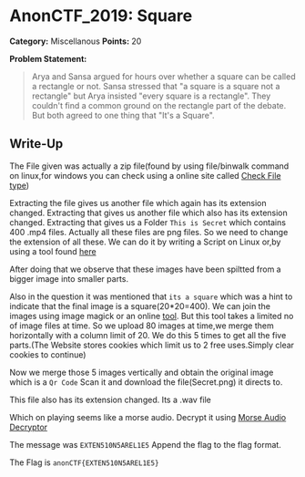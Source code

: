# AnonCTF_2019: Square

**Category:** Miscellanous
**Points:** 20

**Problem Statement:**

>Arya and Sansa argued for hours over whether a square can be called a rectangle or not. Sansa stressed that "a square is a square not a rectangle" but Arya insisted "every square is a rectangle". They couldn't find a common ground on the rectangle part of the debate. But both agreed to one thing that "It's a Square".

## Write-Up

The File given was actually a zip file(found by using file/binwalk command on linux,for windows you can check using a online site called [Check File type](http://checkfiletype.com/))

Extracting the file gives us another file which again has its extension changed.
Extracting that gives us another file which also has its extension changed.
Extracting that gives us a Folder `This is Secret` which contains 400 .mp4 files.
Actually all these files are png files.
So we need to change the extension of all these.
We can do it by writing a Script on Linux or,by using a tool found [here](https://www.advancedrenamer.com/download)

After doing that we observe that these images have been spiltted from a bigger image into smaller parts.

Also in the question it was mentioned that `its a square` which was a hint to indicate that the final image is a square(20*20=400).
We can join the images using image magick or an online [tool](https://www.filesmerge.com/merge-images).
But this tool takes a limited no of image files at time.
So we upload 80 images at time,we merge them horizontally with a column limit of 20.
We do this 5 times to get all the five parts.(The Website stores cookies which limit us to 2 free uses.Simply clear cookies to continue)

Now we merge those 5 images vertically and obtain the original image which is a `Qr Code`
Scan it and download the file(Secret.png) it directs to.

This file also has its extension changed.
Its a .wav file

Which on playing seems like a morse audio.
Decrypt it using [Morse Audio Decryptor](https://morsecode.scphillips.com/labs/audio-decoder-adaptive/)

The message was `EXTEN510N5AREL1E5`
Append the flag to the flag format.

The Flag is `anonCTF{EXTEN510N5AREL1E5}`
